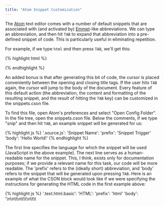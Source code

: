 ```yaml
---
title: "Atom Snippet Customization"
---
```

The [Atom](https://atom.io/) text editor comes with a number of default snippets that are associated with (and activated by) [Emmet](http://emmet.io/)-like abbreviations. We can type an abbreviation, and then hit <code>TAB</code> to expand that abbreviation into a pre-defined snippet of code. This is particularly useful in eliminating repetition.

For example, if we type <code>html</code> and then press <code>TAB</code>, we'll get this:

{% highlight html %}
<!DOCTYPE html>
<html>
  <head>
    <meta charset="utf-8">
    <title></title>
  </head>
  <body>

  </body>
</html>
{% endhighlight %}

An added bonus is that after generating this bit of code, the cursor is placed conveniently between the opening and closing title tags. If the user hits <code>TAB</code> again, the cursor will jump to the body of the document. Every feature of this default action (the abbreviation, the content and formatting of the resulting snippet, and the result of hitting the <code>TAB</code> key) can be customized in the snippets.cson file.

To find this file, open Atom's preferences and select "Open Config Folder". In the file tree, open the snippets.cson file. Below the comments, if we type "snip" and then hit <code>TAB</code>, an example snippet will be generated for us:

{% highlight js %}
'.source.js':
  'Snippet Name':
    'prefix': 'Snippet Trigger'
    'body': 'Hello World!'
{% endhighlight %}

The first line specifies the language for which the snippet will be used (JavaScript in the above example). The next line serves as a human-readable name for the snippet. This, I think, exists only for documentation purposes; if we provide a relevant name for this task, our code will be more readable. The 'prefix' refers to the (ideally short) abbreviation, and 'body' refers to the snippet that will be generated upon pressing <code>TAB</code>. Here is an example of what the CSON block would look like if we were specifying the instructions for generating the HTML code in the first example above:

{% highlight js %}
'.text.html.basic':
  'HTML':
    'prefix': 'html'
    'body': '<!DOCTYPE html>\n<html>\n\t<head>\n\t\t<meta charset="utf-8">\n\t\t<title>$1</title>\n\t</head>\n\t<body>\n\t\t$2\n\t</body>\n</html>'
{% endhighlight %}

Notice that in the 'body' section, in addition to the plain HTML, we also have escape sequences for newline characters and tabs. This is how we control the formatting of the snippet. We also see <code>$1</code> and <code>$2</code>. With these special characters, we can tell Atom where to insert the cursor with every subsequent press of the <code>TAB</code> key. <code>$1</code> is placed where we'd like the cursor to appear after we first generate the snippet. <code>$2</code> is placed where we'd like the cursor to move when we hit <code>TAB</code> a second time.
